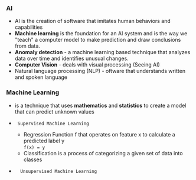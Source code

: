 ### AI
- AI is the creation of software that imitates human behaviors and capabilities
- **Machine learning** is the foundation for an AI system and is the way we "teach" a computer model to make prediction and draw conclusions from data.
- **Anomaly detection** - a machine learning based technique that analyzes data over time and identifies unusual changes.
- **Computer Vision** - deals with visual processing (Seeing AI)
- Natural language processing (NLP) - oftware that understands written and spoken language

### **M**achine **L**earning

- is a technique that uses **mathematics** and **statistics** to create a model that can predict unknown values
-      Supervised Machine Learning
    - Regression 
        Function f that operates on feature x to calculate a predicted label y  
       ```f(x) = y```
    - Classification
        is a process of categorizing a given set of data into classes
-       Unsupervised Machine Learning
